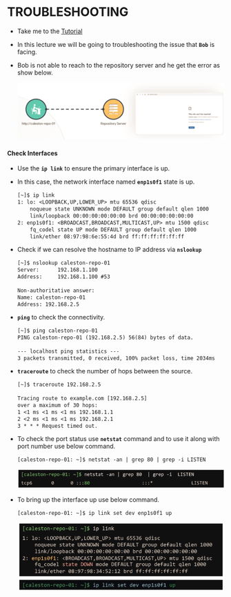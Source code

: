 # TROUBLESHOOTING 

  - Take me to the [Tutorial](https://kodekloud.com/topic/troubleshooting/)

  - In this lecture we will be going to troubleshooting the issue that **`Bob`** is facing.
  - Bob is not able to reach to the repository server and he get the error as show below.

    ![site](../../images/site.PNG)

  #### Check Interfaces

  - Use the **`ip link`** to ensure the primary interface is up.
  - In this case, the network interface named **`enp1s0f1`** state is up.

    ```
    [~]$ ip link
    1: lo: <LOOPBACK,UP,LOWER_UP> mtu 65536 qdisc
        noqueue state UNKNOWN mode DEFAULT group default qlen 1000
        link/loopback 00:00:00:00:00:00 brd 00:00:00:00:00:00
    2: enp1s0f1: <BROADCAST,BROADCAST,MULTICAST,UP> mtu 1500 qdisc
        fq_codel state UP mode DEFAULT group default qlen 1000
        link/ether 08:97:98:6e:55:4d brd ff:ff:ff:ff:ff:ff
    ```

  - Check if we can resolve the hostname to IP address via **`nslookup`**

    ```
    [~]$ nslookup caleston-repo-01
    Server:      192.168.1.100
    Address:     192.168.1.100 #53

    Non-authoritative answer:
    Name: caleston-repo-01
    Address: 192.168.2.5
    ```

  - **`ping`** to check the connectivity.

    ```
    [~]$ ping caleston-repo-01
    PING caleston-repo-01 (192.168.2.5) 56(84) bytes of data.

    --- localhost ping statistics ---
    3 packets transmitted, 0 received, 100% packet loss, time 2034ms
    ```
 
  - **`traceroute`** to check the number of hops between the source. 

    ```
    [~]$ traceroute 192.168.2.5

    Tracing route to example.com [192.168.2.5]
    over a maximum of 30 hops:
    1 <1 ms <1 ms <1 ms 192.168.1.1
    2 <2 ms <1 ms <1 ms 192.168.2.1
    3 * * * Request timed out.
    ```

  - To check the port status use **`netstat`** command and to use it along with port number use below command.

    ```
    [caleston-repo-01: ~]$ netstat -an | grep 80 | grep -i LISTEN
    ```

    ![net](../../images/net.PNG)
    
  - To bring up the interface up use below command.

    ```
    [caleston-repo-01: ~]$ ip link set dev enp1s0f1 up
    ```

    ![iplink](../../images/iplink.PNG)